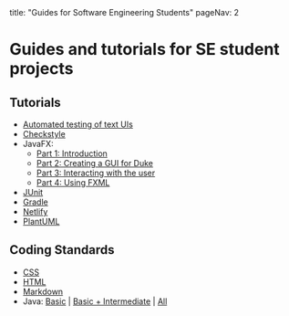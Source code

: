 <frontmatter>
  title: "Guides for Software Engineering Students"
  pageNav: 2
</frontmatter>

# Guides and tutorials for SE student projects

## Tutorials

* [Automated testing of text UIs](tutorials/textUiTestingTutorial.html)
* [Checkstyle](tutorials/checkstyleTutorial.html)
* JavaFX:
  * [Part 1: Introduction](tutorials/javaFxTutorialPart1.html)
  * [Part 2: Creating a GUI for Duke](tutorials/javaFxTutorialPart2.html)
  * [Part 3: Interacting with the user](tutorials/javaFxTutorialPart3.html)
  * [Part 4: Using FXML](tutorials/javaFxTutorialPart4.html)
* [JUnit](tutorials/junitTutorial.html)
* [Gradle](tutorials/gradleTutorial.html)
* [Netlify](tutorials/netlifyTutorial.html)
* [PlantUML](tutorials/plantUmlTutorial.html)

## Coding Standards

* [CSS](standards/css)
* [HTML](standards/html)
* [Markdown](standards/markdown)
* Java: [Basic](standards/java/basic.html) | [Basic + Intermediate](standards/java/intermediate.html) | [All](standards/java/index.html)
